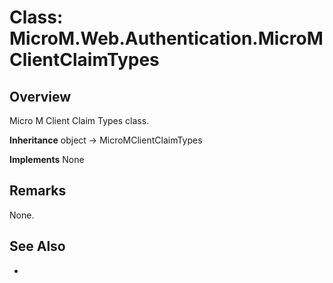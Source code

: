 # Class: MicroM.Web.Authentication.MicroMClientClaimTypes
## Overview
Micro M Client Claim Types class.

**Inheritance**
object -> MicroMClientClaimTypes

**Implements**
None

## Remarks
None.

## See Also
-
